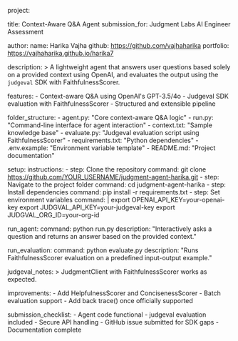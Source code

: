 project:

  title: Context-Aware Q&A Agent
  submission_for: Judgment Labs AI Engineer Assessment
  
  author:
    name: Harika Vajha
    github: https://github.com/vajhaharika
    portfolio: https://vajhaharika.github.io/harika7
    
  description: >
    A lightweight agent that answers user questions based solely on a provided context using OpenAI,
    and evaluates the output using the `judgeval` SDK with FaithfulnessScorer.
    
  features:
    - Context-aware Q&A using OpenAI's GPT-3.5/4o
    - Judgeval SDK evaluation with FaithfulnessScorer
    - Structured and extensible pipeline
    
  folder_structure:
    - agent.py: "Core context-aware Q&A logic"
    - run.py: "Command-line interface for agent interaction"
    - context.txt: "Sample knowledge base"
    - evaluate.py: "Judgeval evaluation script using FaithfulnessScorer"
    - requirements.txt: "Python dependencies"
    - .env.example: "Environment variable template"
    - README.md: "Project documentation"
    
  setup:
    instructions:
      - step: Clone the repository
        command: git clone https://github.com/YOUR_USERNAME/judgment-agent-harika.git
      - step: Navigate to the project folder
        command: cd judgment-agent-harika
      - step: Install dependencies
        command: pip install -r requirements.txt
      - step: Set environment variables
        command: |
          export OPENAI_API_KEY=your-openai-key
          export JUDGVAL_API_KEY=your-judgeval-key
          export JUDGVAL_ORG_ID=your-org-id
          
  run_agent:
    command: python run.py
    description: "Interactively asks a question and returns an answer based on the provided context."
    
  run_evaluation:
    command: python evaluate.py
    description: "Runs FaithfulnessScorer evaluation on a predefined input-output example."
    
  judgeval_notes: >
    JudgmentClient with FaithfulnessScorer works as expected.
    
  improvements:
    - Add HelpfulnessScorer and ConcisenessScorer
    - Batch evaluation support
    - Add back trace() once officially supported
    
  submission_checklist:
    - Agent code functional
    - judgeval evaluation included
    - Secure API handling
    - GitHub issue submitted for SDK gaps
    - Documentation complete
